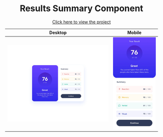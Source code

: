 <h1 align=center>Results Summary Component</h1>

<p align=center>
    <a target="_blank" href="https://jialatteo.github.io/Frontend-Mentor-Challenges/results-summary-component/">Click here to view the project </a> 
</p>

Desktop | Mobile
:--------------------------------:|:-------------------------:
![Desktop design](./design/desktop-design.jpg)  |  ![Mobile design](./design/mobile-design.jpg)

